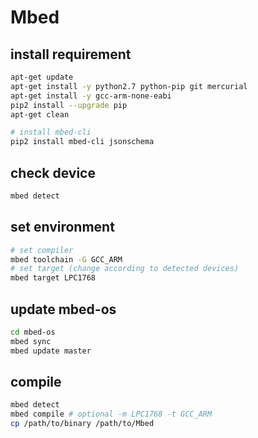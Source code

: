 Mbed
===

## install requirement

```bash
apt-get update
apt-get install -y python2.7 python-pip git mercurial
apt-get install -y gcc-arm-none-eabi
pip2 install --upgrade pip
apt-get clean

# install mbed-cli
pip2 install mbed-cli jsonschema
```

## check device
```bash
mbed detect
```
## set environment

```bash
# set compiler
mbed toolchain -G GCC_ARM
# set target (change according to detected devices)
mbed target LPC1768
```

## update mbed-os
```bash
cd mbed-os
mbed sync
mbed update master
```
## compile
```bash
mbed detect
mbed compile # optional -m LPC1768 -t GCC_ARM
cp /path/to/binary /path/to/Mbed
```
